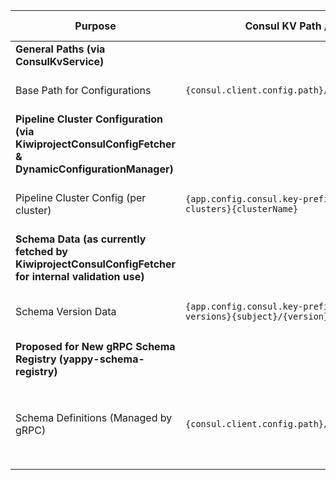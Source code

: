 | Purpose                                                                                               | Consul KV Path / Pattern                                              | Configuration Property (if applicable)             | Default Value (for path/key segment)  | Managed/Used By                                                                | Notes                                                                                                                                                                              |
|-------------------------------------------------------------------------------------------------------|-----------------------------------------------------------------------|----------------------------------------------------|---------------------------------------|--------------------------------------------------------------------------------|------------------------------------------------------------------------------------------------------------------------------------------------------------------------------------|
| **General Paths (via ConsulKvService)**                                                               |                                                                       |                                                    |                                       |                                                                                |                                                                                                                                                                                    |
| Base Path for Configurations                                                                          | `{consul.client.config.path}/<relative_key>`                          | `consul.client.config.path`                        | `config/pipeline`                     | `ConsulKvService` (via `getFullPath()`)                                        | This is a general prefix applied by `getFullPath()` if the key isn't already absolute in its context.                                                                              |
| **Pipeline Cluster Configuration (via KiwiprojectConsulConfigFetcher & DynamicConfigurationManager)** |                                                                       |                                                    |                                       |                                                                                |                                                                                                                                                                                    |
| Pipeline Cluster Config (per cluster)                                                                 | `{app.config.consul.key-prefixes.pipeline-clusters}{clusterName}`     | `app.config.consul.key-prefixes.pipeline-clusters` | (No default, must be configured)      | `KiwiprojectConsulConfigFetcher`, `DynamicConfigurationManagerImpl`            | This key holds the JSON for a `PipelineClusterConfig`. This is the primary key watched for live updates.                                                                           |
| **Schema Data (as currently fetched by KiwiprojectConsulConfigFetcher for internal validation use)**  |                                                                       |                                                    |                                       |                                                                                |                                                                                                                                                                                    |
| Schema Version Data                                                                                   | `{app.config.consul.key-prefixes.schema-versions}{subject}/{version}` | `app.config.consul.key-prefixes.schema-versions`   | (No default, must be configured)      | `KiwiprojectConsulConfigFetcher` (`DynamicConfigurationManagerImpl` uses this) | Fetches `SchemaVersionData` objects. This is the current internal mechanism for schema retrieval.                                                                                  |
| **Proposed for New gRPC Schema Registry (yappy-schema-registry)**                                     |                                                                       |                                                    |                                       |                                                                                |                                                                                                                                                                                    |
| Schema Definitions (Managed by gRPC)                                                                  | `{consul.client.config.path}/schemas/{schema_id}`                     | `consul.client.config.path` (for base)             | `config/pipeline/schemas/{schema_id}` | `ConsulSchemaRegistryDelegate` (new), `SchemaRegistryServiceImpl` (new)        | This path is for the new gRPC service to manage raw schema definition strings. `DynamicConfigurationManagerImpl` will become a client to this service via gRPC for schema content. |